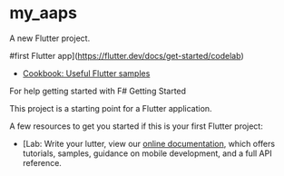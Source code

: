 # my_aaps

A new Flutter project.

#first Flutter app](https://flutter.dev/docs/get-started/codelab)
- [Cookbook: Useful Flutter samples](https://flutter.dev/docs/cookbook)

For help getting started with F# Getting Started

This project is a starting point for a Flutter application.

A few resources to get you started if this is your first Flutter project:

- [Lab: Write your lutter, view our 
[online documentation](https://flutter.dev/docs), which offers tutorials, 
samples, guidance on mobile development, and a full API reference.
